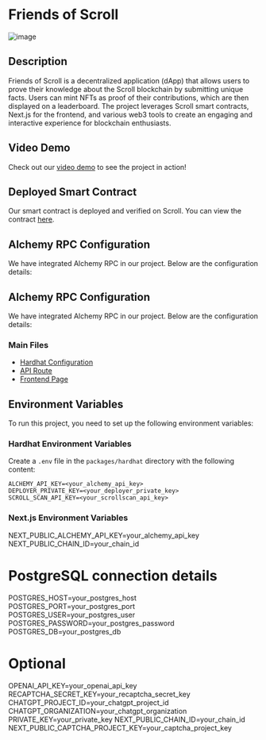 # Friends of Scroll
![image](https://github.com/user-attachments/assets/69cd21a7-6831-4049-920c-ea46dca9e990)

## Description
Friends of Scroll is a decentralized application (dApp) that allows users to prove their knowledge about the Scroll blockchain by submitting unique facts. Users can mint NFTs as proof of their contributions, which are then displayed on a leaderboard. The project leverages Scroll smart contracts, Next.js for the frontend, and various web3 tools to create an engaging and interactive experience for blockchain enthusiasts.

## Video Demo
Check out our [video demo](link_to_video) to see the project in action!


## Deployed Smart Contract
Our smart contract is deployed and verified on Scroll. You can view the contract [here](https://sepolia.scrollscan.com/address/0x007fF1Fc2709f6eCedAB3021804f0C330c83eA72#code).

## Alchemy RPC Configuration
We have integrated Alchemy RPC in our project. Below are the configuration details:

## Alchemy RPC Configuration
We have integrated Alchemy RPC in our project. Below are the configuration details:

### Main Files

- [Hardhat Configuration](packages/hardhat/hardhat.config.ts)
- [API Route](packages/nextjs/app/api/fact/route.ts)
- [Frontend Page](packages/nextjs/app/page.tsx)

## Environment Variables

To run this project, you need to set up the following environment variables:

### Hardhat Environment Variables

Create a `.env` file in the `packages/hardhat` directory with the following content:

```
ALCHEMY_API_KEY=<your_alchemy_api_key>
DEPLOYER_PRIVATE_KEY=<your_deployer_private_key>
SCROLL_SCAN_API_KEY=<your_scrollscan_api_key>
```

### Next.js Environment Variables

NEXT_PUBLIC_ALCHEMY_API_KEY=your_alchemy_api_key
NEXT_PUBLIC_CHAIN_ID=your_chain_id


# PostgreSQL connection details

POSTGRES_HOST=your_postgres_host
POSTGRES_PORT=your_postgres_port
POSTGRES_USER=your_postgres_user
POSTGRES_PASSWORD=your_postgres_password
POSTGRES_DB=your_postgres_db


# Optional

OPENAI_API_KEY=your_openai_api_key
RECAPTCHA_SECRET_KEY=your_recaptcha_secret_key
CHATGPT_PROJECT_ID=your_chatgpt_project_id
CHATGPT_ORGANIZATION=your_chatgpt_organization
PRIVATE_KEY=your_private_key
NEXT_PUBLIC_CHAIN_ID=your_chain_id
NEXT_PUBLIC_CAPTCHA_PROJECT_KEY=your_captcha_project_key
